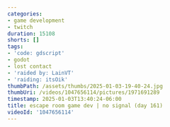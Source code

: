 ```yaml
---
categories:
- game development
- twitch
duration: 15108
shorts: []
tags:
- 'code: gdscript'
- godot
- lost contact
- 'raided by: LainVT'
- 'raiding: itsOik'
thumbPath: /assets/thumbs/2025-01-03-19-40-24.jpg
thumbUri: /videos/1047656114/pictures/1971691289
timestamp: 2025-01-03T13:40:24-06:00
title: escape room game dev | no signal (day 161)
videoId: '1047656114'
---
```


